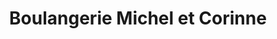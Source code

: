 ---
title: "Boulangerie Michel et Corinne"
url: /saint-andre-de-seignanx/boulangerie-michel-et-corinne/
shop: boulangerie
---
